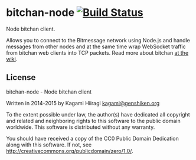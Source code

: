 # bitchan-node [![Build Status](https://travis-ci.org/bitchan/bitchan-node.svg?branch=master)](https://travis-ci.org/bitchan/bitchan-node)

Node bitchan client.

Allows you to connect to the Bitmessage network using Node.js and handle messages from other nodes and at the same time wrap WebSocket traffic from bitchan web clients into TCP packets. Read more about bitchan [at the wiki](https://github.com/bitchan/meta/wiki).

## License

bitchan-node - Node bitchan client

Written in 2014-2015 by Kagami Hiiragi <kagami@genshiken.org>

To the extent possible under law, the author(s) have dedicated all copyright and related and neighboring rights to this software to the public domain worldwide. This software is distributed without any warranty.

You should have received a copy of the CC0 Public Domain Dedication along with this software. If not, see <http://creativecommons.org/publicdomain/zero/1.0/>.
